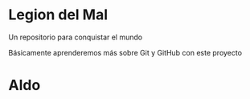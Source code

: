 # Legion del Mal
Un repositorio para conquistar el mundo

Básicamente aprenderemos más sobre Git y GitHub con este proyecto

# Aldo
